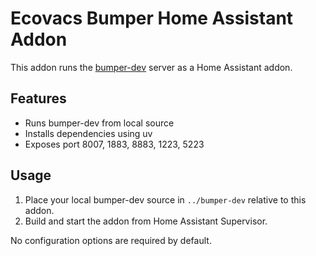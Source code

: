 # Ecovacs Bumper Home Assistant Addon

This addon runs the [bumper-dev](https://github.com/pikeman20/bumper-dev) server as a Home Assistant addon.

## Features

- Runs bumper-dev from local source
- Installs dependencies using uv
- Exposes port 8007, 1883, 8883, 1223, 5223

## Usage

1. Place your local bumper-dev source in `../bumper-dev` relative to this addon.
2. Build and start the addon from Home Assistant Supervisor.

No configuration options are required by default.